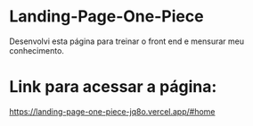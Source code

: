 # Landing-Page-One-Piece
Desenvolvi esta página para treinar o front end e mensurar meu conhecimento.

# Link para acessar a página:
https://landing-page-one-piece-jq8o.vercel.app/#home
